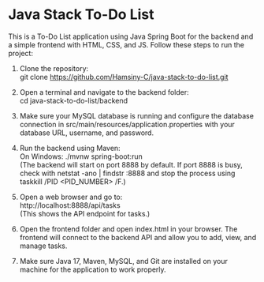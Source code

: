 # Java Stack To-Do List

This is a To-Do List application using Java Spring Boot for the backend and a simple frontend with HTML, CSS, and JS. Follow these steps to run the project:

1. Clone the repository:  
   git clone https://github.com/Hamsiny-C/java-stack-to-do-list.git

2. Open a terminal and navigate to the backend folder:  
   cd java-stack-to-do-list/backend

3. Make sure your MySQL database is running and configure the database connection in src/main/resources/application.properties with your database URL, username, and password.

4. Run the backend using Maven:  
   On Windows: ./mvnw spring-boot:run  
   (The backend will start on port 8888 by default. If port 8888 is busy, check with netstat -ano | findstr :8888 and stop the process using taskkill /PID <PID_NUMBER> /F.)

5. Open a web browser and go to:  
   http://localhost:8888/api/tasks  
   (This shows the API endpoint for tasks.)

6. Open the frontend folder and open index.html in your browser. The frontend will connect to the backend API and allow you to add, view, and manage tasks.

7. Make sure Java 17, Maven, MySQL, and Git are installed on your machine for the application to work properly.
